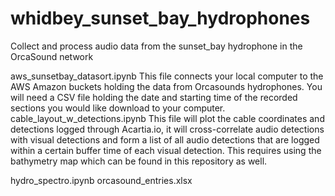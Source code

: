 # whidbey_sunset_bay_hydrophones
Collect and process audio data from the sunset_bay hydrophone in the OrcaSound network

aws_sunsetbay_datasort.ipynb
    This file connects your local computer to the AWS Amazon buckets holding the data from Orcasounds hydrophones. You will need a CSV file holding the date and starting time of the recorded sections you would like download to your computer.
cable_layout_w_detections.ipynb
    This file will plot the cable coordinates and detections logged through Acartia.io, it will cross-correlate audio detections with visual detections and form a list of all audio detections that are logged within a certain buffer time of each visual detection. This requires using the bathymetry map which can be found in this repository as well.

hydro_spectro.ipynb
orcasound_entries.xlsx
